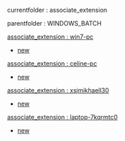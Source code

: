 currentfolder : associate_extension

parentfolder : WINDOWS_BATCH

[associate_extension : win7-pc](http://win7-pc/doc/files/Engineering/ENVIRONMENT/WINDOWS_BATCH/associate_extension/open-command-prompt-here.html)
- [new](http://win7-pc/doc/files/common/prompt-action.php?rawdisplay=1&HOME_DIRECTORY=C:/UniServer/www/doc/files/Engineering/ENVIRONMENT/WINDOWS_BATCH/associate_extension&cmd=c:/UniServer/www/doc/files/common/open_command_files/overwritenew.bat)

[associate_extension : celine-pc](http://celine-pc/doc/files/Engineering/ENVIRONMENT/WINDOWS_BATCH/associate_extension/open-command-prompt-here.html)
- [new](http://celine-pc/doc/files/common/prompt-action.php?rawdisplay=1&HOME_DIRECTORY=C:/UniServer/www/doc/files/Engineering/ENVIRONMENT/WINDOWS_BATCH/associate_extension&cmd=c:/UniServer/www/doc/files/common/open_command_files/overwritenew.bat)

[associate_extension : xsjmikhaell30](http://xsjmikhaell30/doc/files/Engineering/ENVIRONMENT/WINDOWS_BATCH/associate_extension/open-command-prompt-here.html)
- [new](http://xsjmikhaell30/doc/files/common/prompt-action.php?rawdisplay=1&HOME_DIRECTORY=C:/UniServer/www/doc/files/Engineering/ENVIRONMENT/WINDOWS_BATCH/associate_extension&cmd=c:/UniServer/www/doc/files/common/open_command_files/overwritenew.bat)

[associate_extension : laptop-7kqrmtc0](http://laptop-7kqrmtc0/doc/files/Engineering/ENVIRONMENT/WINDOWS_BATCH/associate_extension/open-command-prompt-here.html)
- [new](http://laptop-7kqrmtc0/doc/files/common/prompt-action.php?rawdisplay=1&HOME_DIRECTORY=C:/UniServer/www/doc/files/Engineering/ENVIRONMENT/WINDOWS_BATCH/associate_extension&cmd=c:/UniServer/www/doc/files/common/open_command_files/overwritenew.bat)


